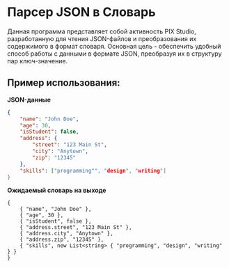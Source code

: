 # Парсер JSON в Словарь

Данная программа представляет собой активность PIX Studio, разработанную для чтения JSON-файлов и преобразования их содержимого в формат словаря. Основная цель - обеспечить удобный способ работы с данными в формате JSON, преобразуя их в структуру пар ключ-значение.

## Пример использования:

**JSON-данные**
```json
{
    "name": "John Doe",
    "age": 30,
    "isStudent": false,
    "address": {
        "street": "123 Main St",
        "city": "Anytown",
        "zip": "12345"
    },
    "skills": ["programming"", "design", "writing"]
}
```

**Ожидаемый словарь на выходе**
```
{
    { "name", "John Doe" },
    { "age", 30 },
    { "isStudent", false },
    { "address.street", "123 Main St" },
    { "address.city", "Anytown" },
    { "address.zip", "12345" },
    { "skills", new List<string> { "programming", "design", "writing" } }
}
```
